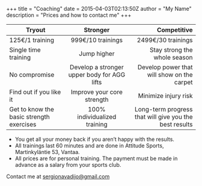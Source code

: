+++
title = "Coaching"
date = 2015-04-03T02:13:50Z
author = "My Name"
description = "Prices and how to contact me"
+++

| Tryout        |    Stronger| Competitive  |
| ------------- |:-------------:| -----:|
| 125€/1 training      | 999€/10 trainings | 2499€/30 trainings |
| Single time training     | Jump higher     |   Stay strong the whole season |
| No compromise | Develop a stronger upper body for AGG lifts |Develop power that will show on the carpet |
| Find out if you like it      | Improve your core strength | Minimize injury risk |
| Get to know the basic strength exercises| 100% individualized training   | Long-term progress that will give you the best results |

* You get all your money back if you aren’t happy with the results.
* All trainings last 60 minutes and are done in Attitude Sports, Martinkyläntie 53, Vantaa.
* All prices are for personal training. The payment must be made in advance as a salary from your sports club.

Contact me at <sergionavadijo@gmail.com>